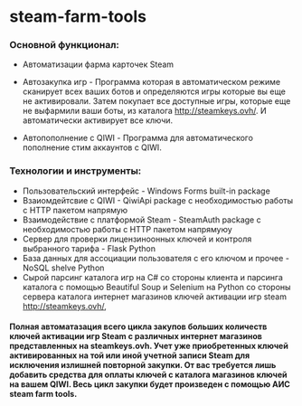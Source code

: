 # steam-farm-tools

### Основной функционал:

* Автоматизации фарма карточек Steam

* Автозакупка игр - Программа которая в автоматическом режиме сканирует всех ваших ботов и определяются игры которые вы еще не активировали. Затем покупает все доступные игры, которые еще не выфармили ваши боты, из каталога http://steamkeys.ovh/. И автоматически активирует все ключи.

* Автопополнение c QIWI - Программа для автоматического пополнение стим аккаунтов с QIWI.

### Технологии и инструменты:
* Пользовательский интерфейс - Windows Forms built-in package
* Взаиомдейтсвие с QIWI - QiwiApi package с необходимостью работы с HTTP пакетом напрямую
* Взаимодействие с платформой Steam - SteamAuth package с необходимостью работы с HTTP пакетом напрямуюу
* Сервер для проверки лицензиноонных ключей и контроля выбранного тарифа - Flask Python
* База данных для ассоциации пользователя с его ключом и прочее - NoSQL shelve Python
* Сырой парсинг каталога игр на C# со стороны клиента и парсинга каталога с помощью Beautiful Soup и Selenium на Python со стороны сервера каталога интернет магазинов ключей активации игр steam http://steamkeys.ovh/, 

#### Полная автоматазация всего цикла закупов больших количеств ключей активации игр Steam с различных интернет магазинов представленных на steamkeys.ovh. Учет уже приобретенных ключей активированных на той или иной учетной записи Steam для исключения излишней повторной закупки. От вас требуется лишь добавить средства для оплаты ключей с каталога магазинов ключей на вашем QIWI. Весь цикл закупки будет произведен с помощью АИС steam farm tools.
